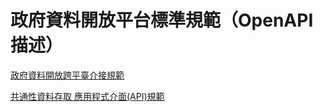 # 政府資料開放平台標準規範（OpenAPI 描述）

[政府資料開放跨平臺介接規範](http://rebilly.github.io/ReDoc/?url=https%3A%2F%2Fraw.githubusercontent.com%2FPDIS%2Fswagger_file%2Fmaster%2F%E6%94%BF%E5%BA%9C%E8%B3%87%E6%96%99%E9%96%8B%E6%94%BE%E8%B7%A8%E5%B9%B3%E8%87%BA%E4%BB%8B%E6%8E%A5%E8%A6%8F%E7%AF%84.yaml)

[共通性資料存取 應用程式介面(API)規範](http://rebilly.github.io/ReDoc/?url=https://raw.githubusercontent.com/PDIS/swagger_file/master/%E5%85%B1%E9%80%9A%E6%80%A7%E8%B3%87%E6%96%99%E5%AD%98%E5%8F%96%20%E6%87%89%E7%94%A8%E7%A8%8B%E5%BC%8F%E4%BB%8B%E9%9D%A2%28API%29%E8%A6%8F%E7%AF%84.yaml)
